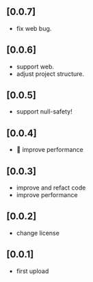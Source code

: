 ## [0.0.7]

* fix web bug.
## [0.0.6]

* support web.
* adjust project structure.
## [0.0.5]

* support null-safety!
## [0.0.4]

* 🚀 improve performance
## [0.0.3]

* improve and refact code
* improve performance
## [0.0.2]

* change license
## [0.0.1]

* first upload